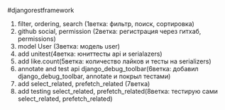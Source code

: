 #djangorestframework
1) filter, ordering, search (1ветка: фильтр, поиск, сортировка)
2) github social, permission (2ветка: регистрация через гитхаб, permissions)
3) model User (3ветка: модель user)
4) add unitest(4ветка: юниттесты api и serialazers)
5) add like.count(5ветка: количество лайков и тесты на serializers)
6) annotate and test api django_debug_toolbar(6ветка: добавил django_debug_toolbar, annotate и покрыл тестами)
7) add select_related, prefetch_related (7ветка)
8) add testing select_related, prefetch_related(8ветка: тестирую сами select_related, prefetch_related)
